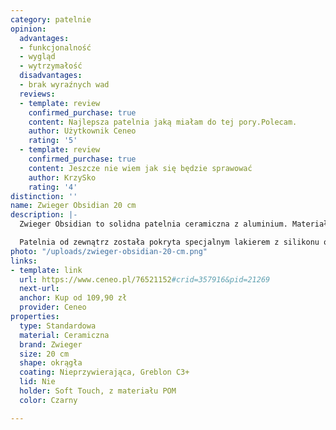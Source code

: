 ```yaml
---
category: patelnie
opinion:
  advantages:
  - funkcjonalność
  - wygląd
  - wytrzymałość
  disadvantages:
  - brak wyraźnych wad
  reviews:
  - template: review
    confirmed_purchase: true
    content: Najlepsza patelnia jaką miałam do tej pory.Polecam.
    author: Użytkownik Ceneo
    rating: '5'
  - template: review
    confirmed_purchase: true
    content: Jeszcze nie wiem jak się będzie sprawować
    author: KrzySko
    rating: '4'
distinction: ''
name: Zwieger Obsidian 20 cm
description: |-
  Zwieger Obsidian to solidna patelnia ceramiczna z aluminium. Materiał ten dzięki swoim właściwościom doskonale przewodzi ciepło. Ma także zdolność jego akumulacji. Wewnętrzna strona patelni została pokryta trzywarstwową powłoką nieprzywierającą Greblon C3+ firmy Weilburger. Jest ona stosowana w naczyniach najwyższej klasy.

  Patelnia od zewnątrz została pokryta specjalnym lakierem z silikonu o właściwościach żaroodpornych, który w skuteczny sposób wydłuża żywotność naczynia, pozostawiając je gładkim i błyszczącym przez cały czas użytkowania. Powłoka wewnętrzna patelni jest odporna na odkształcanie i zarysowania. Co więcej, umożliwia smażenie potraw bez użycia tłuszczu lub przy zastosowaniu jego niewielkiej ilości. To wpływa korzystnie na codzienną dietę. Rączka naczynia została wykonana z mocnego tworzywa sztucznego, dzięki czemu dobrze izoluje ciepło. Innowacyjna technologia Soft-Touch gwarantuje natomiast pewny i komfortowy chwyt. Maksymalna możliwa temperatura patelni podczas pracy wynosi 220°C.
photo: "/uploads/zwieger-obsidian-20-cm.png"
links:
- template: link
  url: https://www.ceneo.pl/76521152#crid=357916&pid=21269
  next-url:
  anchor: Kup od 109,90 zł
  provider: Ceneo
properties:
  type: Standardowa
  material: Ceramiczna
  brand: Zwieger
  size: 20 cm
  shape: okrągła
  coating: Nieprzywierająca, Greblon C3+
  lid: Nie
  holder: Soft Touch, z materiału POM
  color: Czarny

---
```

